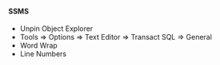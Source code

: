 #### SSMS
* Unpin Object Explorer
* Tools => Options => Text Editor => Transact SQL => General
* Word Wrap
* Line Numbers

